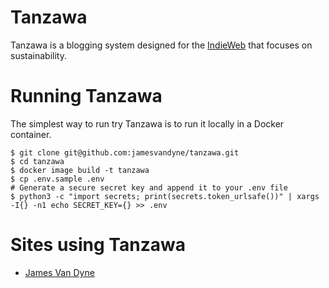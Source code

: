 # Tanzawa

Tanzawa is a blogging system designed for the [IndieWeb](https://indieweb.org/) that focuses on sustainability.

# Running Tanzawa

The simplest way to run try Tanzawa is to run it locally in a Docker container.

```
$ git clone git@github.com:jamesvandyne/tanzawa.git
$ cd tanzawa
$ docker image build -t tanzawa
$ cp .env.sample .env
# Generate a secure secret key and append it to your .env file 
$ python3 -c "import secrets; print(secrets.token_urlsafe())" | xargs -I{} -n1 echo SECRET_KEY={} >> .env

```

# Sites using Tanzawa

* [James Van Dyne](https://jamesvandyne.com)